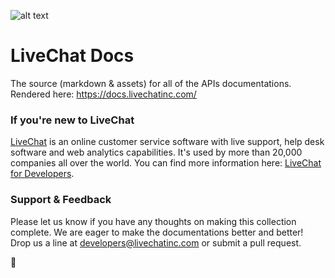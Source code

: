 ![alt text](https://cloud.githubusercontent.com/assets/5114422/21455312/8a8fd350-c91f-11e6-92eb-6bca7d12f5b1.png "LiveChat Docs")

# LiveChat Docs
The source (markdown & assets) for all of the APIs documentations. Rendered here: https://docs.livechatinc.com/

### If you're new to LiveChat
[LiveChat](https://www.livechatinc.com/) is an online customer service software with live support, help desk software and web analytics capabilities. It's used by more than 20,000 companies all over the world. You can find more information here: [LiveChat for Developers](https://developers.livechatinc.com/).

### Support & Feedback
Please let us know if you have any thoughts on making this collection complete. We are eager to make the documentations better and better! Drop us a line at developers@livechatinc.com or submit a pull request.

:rocket:
